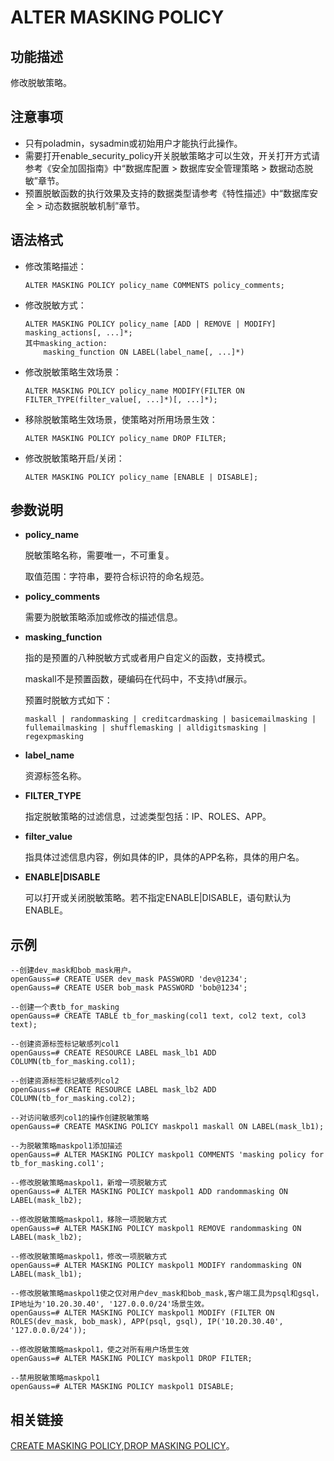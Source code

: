 # ALTER MASKING POLICY<a name="ZH-CN_TOPIC_0306525300"></a>

## 功能描述<a name="zh-cn_topic_0059778839_s878bf4f1569c4d2f87e056f26372448e"></a>

修改脱敏策略。

## 注意事项<a name="zh-cn_topic_0059778839_s63ad21f92ad74c9e8d6bf18bb7218c4f"></a>

-   只有poladmin，sysadmin或初始用户才能执行此操作。
-   需要打开enable\_security\_policy开关脱敏策略才可以生效，开关打开方式请参考《安全加固指南》中“数据库配置 \> 数据库安全管理策略 \> 数据动态脱敏”章节。
-   预置脱敏函数的执行效果及支持的数据类型请参考《特性描述》中“数据库安全 \> 动态数据脱敏机制”章节。

## 语法格式<a name="zh-cn_topic_0059777586_sa46c661c13834b8389614f75e47a3efa"></a>

-   修改策略描述：

    ```
    ALTER MASKING POLICY policy_name COMMENTS policy_comments;
    ```


-   修改脱敏方式：

    ```
    ALTER MASKING POLICY policy_name [ADD | REMOVE | MODIFY] masking_actions[, ...]*;
    其中masking_action:
        masking_function ON LABEL(label_name[, ...]*)
    ```


-   修改脱敏策略生效场景：

    ```
    ALTER MASKING POLICY policy_name MODIFY(FILTER ON FILTER_TYPE(filter_value[, ...]*)[, ...]*);
    ```


-   移除脱敏策略生效场景，使策略对所用场景生效：

    ```
    ALTER MASKING POLICY policy_name DROP FILTER;
    ```


-   修改脱敏策略开启/关闭：

    ```
    ALTER MASKING POLICY policy_name [ENABLE | DISABLE];
    ```


## 参数说明<a name="section2852173114389"></a>

-   **policy\_name**

    脱敏策略名称，需要唯一，不可重复。

    取值范围：字符串，要符合标识符的命名规范。

-   **policy\_comments**

    需要为脱敏策略添加或修改的描述信息。

-   **masking\_function**

    指的是预置的八种脱敏方式或者用户自定义的函数，支持模式。

    maskall不是预置函数，硬编码在代码中，不支持\\df展示。

    预置时脱敏方式如下：

    ```
    maskall | randommasking | creditcardmasking | basicemailmasking | fullemailmasking | shufflemasking | alldigitsmasking | regexpmasking 
    ```

-   **label\_name**

    资源标签名称。


-   **FILTER\_TYPE**

    指定脱敏策略的过滤信息，过滤类型包括：IP、ROLES、APP。

-   **filter\_value**

    指具体过滤信息内容，例如具体的IP，具体的APP名称，具体的用户名。


-   **ENABLE|DISABLE**

    可以打开或关闭脱敏策略。若不指定ENABLE|DISABLE，语句默认为ENABLE。


## 示例<a name="section873151912198"></a>

```
--创建dev_mask和bob_mask用户。
openGauss=# CREATE USER dev_mask PASSWORD 'dev@1234';
openGauss=# CREATE USER bob_mask PASSWORD 'bob@1234';

--创建一个表tb_for_masking
openGauss=# CREATE TABLE tb_for_masking(col1 text, col2 text, col3 text);

--创建资源标签标记敏感列col1
openGauss=# CREATE RESOURCE LABEL mask_lb1 ADD COLUMN(tb_for_masking.col1);

--创建资源标签标记敏感列col2
openGauss=# CREATE RESOURCE LABEL mask_lb2 ADD COLUMN(tb_for_masking.col2);

--对访问敏感列col1的操作创建脱敏策略
openGauss=# CREATE MASKING POLICY maskpol1 maskall ON LABEL(mask_lb1);

--为脱敏策略maskpol1添加描述
openGauss=# ALTER MASKING POLICY maskpol1 COMMENTS 'masking policy for tb_for_masking.col1';

--修改脱敏策略maskpol1，新增一项脱敏方式
openGauss=# ALTER MASKING POLICY maskpol1 ADD randommasking ON LABEL(mask_lb2);

--修改脱敏策略maskpol1，移除一项脱敏方式
openGauss=# ALTER MASKING POLICY maskpol1 REMOVE randommasking ON LABEL(mask_lb2);

--修改脱敏策略maskpol1，修改一项脱敏方式
openGauss=# ALTER MASKING POLICY maskpol1 MODIFY randommasking ON LABEL(mask_lb1);

--修改脱敏策略maskpol1使之仅对用户dev_mask和bob_mask,客户端工具为psql和gsql，IP地址为'10.20.30.40', '127.0.0.0/24'场景生效。
openGauss=# ALTER MASKING POLICY maskpol1 MODIFY (FILTER ON ROLES(dev_mask, bob_mask), APP(psql, gsql), IP('10.20.30.40', '127.0.0.0/24'));

--修改脱敏策略maskpol1，使之对所有用户场景生效
openGauss=# ALTER MASKING POLICY maskpol1 DROP FILTER;

--禁用脱敏策略maskpol1
openGauss=# ALTER MASKING POLICY maskpol1 DISABLE;
```

## 相关链接<a name="section156744489391"></a>

[CREATE MASKING POLICY](CREATE-MASKING-POLICY.md),[DROP MASKING POLICY](DROP-MASKING-POLICY.md)。

